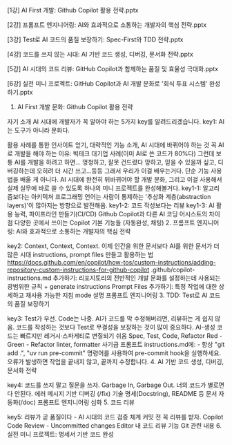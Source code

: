 [1강] AI First 개발: Github Copilot 활용 전략.pptx

[2강] 프롬프트 엔지니어링: AI와 효과적으로 소통하는 개발자의 핵심 전략.pptx

[3강] Test로 AI 코드의 품질 보장하기: Spec-First와 TDD 전략.pptx

[4강] 코드를 쓰지 않는 시대: AI 기반 코드 생성, 디버깅, 문서화 전략.pptx

[5강] AI 시대의 코드 리뷰: GitHub Copilot과 함께하는 품질 및 효율성 극대화.pptx

[6강] 실전 미니 프로젝트: GitHub Copilot과 AI 개발 문화로 '회식 투표 시스템' 완성하기.pptx





1. AI First 개발 문화: Github Copilot 활용 전략

자기 소개
AI 시대에 개발자가 꼭 알아야 하는 5가지 key를 알려드리겠습니다.
key1: AI는 도구가 아니라 문화다.

활용 사례를 통한 인사이트 얻기, 대략적인 기능 소개, AI 시대에 바뀌어야 하는 것
꼭 AI로 개발을 해야 하는 이유: 빅테크 대기업 사례(이미 AI로 쓴 코드가 80%다)
그런데 보통 AI를 개발을 하려고 하면... 멍청하고, 잘못 건드렸다 망하고, 믿을 수 있을까 싶고, 디버깅하는데 오히려 더 시간 쓰고...등등
그래서 우리가 이걸 배우는거다.
단순 기능 사용법을 배울 게 아니다. AI 시대에 완전히 뒤바뀌어야 할 개발 문화, 그리고 이걸 사용해서 실제 실무에 바로 쓸 수 있도록 하나의 미니 프로젝트를 완성해볼거다.
key1-1: 알고리즘보다는 아키텍쳐
프로그래밍 언어는 사람이 통제하는 '추상화 계층(abstraction layers)'이 많아지는 방향으로 발전해옴.
key1-2: 코드 작성보다는 리뷰
key1-3: AI 활용 능력, 파이프라인 만들기(CI/CD)
Github Copilot과 다른 AI 코딩 어시스트의 차이점
다양한 곳에서 쓰이는 Copilot
기본 기능들 (자동완성, 채팅)
2. 프롬프트 엔지니어링: AI와 효과적으로 소통하는 개발자의 핵심 전략

key2: Context, Context, Context. 이제 인간을 위한 문서보다 AI를 위한 문서가 더 많은 시대
instructions, prompt files 만들고 활용하는 법
https://docs.github.com/en/copilot/how-tos/custom-instructions/adding-repository-custom-instructions-for-github-copilot
.github/copilot-instructions.md 추가하기: 리포지토리의 전반적인 개발 문화를 설정하는데 사용되는 광범위한 규칙 + generate instructions
Prompt Files 추가하기: 특정 작업에 대한 상세하고 재사용 가능한 지침
mode 설명
프롬프트 엔지니어링
3. TDD: Test로 AI 코드의 품질 보장하기

key3: Test가 우선. Code는 나중. AI가 코드를 막 수정해버리면, 리뷰하는 게 쉽지 않음. 코드를 작성하는 것보다 Test로 무결성을 보장하는 것이 많이 중요하다.
AI-생성 코드는 빠르지만 레거시·스파게티로 변질되기 쉬움
Spec, Test, Code, Refactor
Red - Green - Refactor
linter, formatter
사기급 프롬프트 instructions.md에: - 항상 "git add .", "uv run pre-commit" 명령어를 사용하여 pre-commit hook을 실행하세요. 오류가 발생하면 작업을 끝내지 않고, 끝까지 수정합니다.
4. AI 기반 코드 생성, 디버깅, 문서화 전략

key4: 코드를 쓰지 말고 질문을 쓰자.
Garbage In, Garbage Out. 너의 코드가 별로면 다 안된다.
에러 메시지 기반 디버깅 (/fix)
기술 명세(Docstring), README 등 문서 자동화(/doc)
프롬프트 엔지니어링 심화
5. 코드 리뷰

key5: 리뷰가 곧 품질이다 - AI 시대의 코드 검증 체계
커밋 전 꼭 리뷰를 받자.
Copilot Code Review - Uncommitted changes
Editor 내 코드 리뷰 기능
Git 관련 내용
6. 실전 미니 프로젝트: 명세서 기반 코드 완성